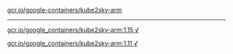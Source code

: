 [gcr.io/google-containers/kube2sky-arm](https://hub.docker.com/r/abcz/kube2sky-arm/tags/) 

----
[gcr.io/google_containers/kube2sky-arm:1.15 √](https://hub.docker.com/r/abcz/kube2sky-arm/tags/)

[gcr.io/google_containers/kube2sky-arm:1.11 √](https://hub.docker.com/r/abcz/kube2sky-arm/tags/)

